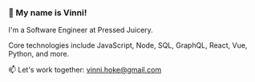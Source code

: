 ### 👋 My name is Vinni!

I'm a Software Engineer at Pressed Juicery.

Core technologies include JavaScript, Node, SQL, GraphQL, React, Vue, Python, and more.

📫 Let's work together: vinni.hoke@gmail.com

<!--
**vinnihoke/vinnihoke** is a ✨ _special_ ✨ repository because its `README.md` (this file) appears on your GitHub profile.

Here are some ideas to get you started:

- 🔭 I’m currently working on ...
- 🌱 I’m currently learning ...
- 👯 I’m looking to collaborate on ...
- 🤔 I’m looking for help with ...
- 💬 Ask me about ...
- 📫 How to reach me: ...
- 😄 Pronouns: ...
- ⚡ Fun fact: ...
-->

